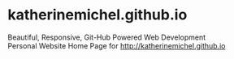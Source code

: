 katherinemichel.github.io
=========================
Beautiful, Responsive, Git-Hub Powered Web Development <br>
Personal Website Home Page for http://katherinemichel.github.io <br>

<!--<a class="blog-nav-item" href="http://katherinemichel.github.io/my-notes/" target="_blank">Notes</a>
<a class="blog-nav-item" href="http://katherinemichel.github.io/slideshow/" target="_blank">Slideshow</a>
<a class="blog-nav-item" href="http://" target="_blank">Disclaimer</a>-->
